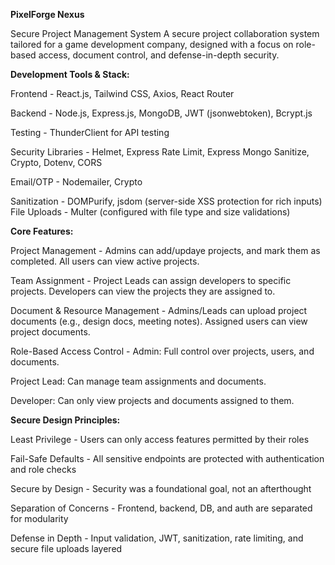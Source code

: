 **PixelForge Nexus**

Secure Project Management System
A secure project collaboration system tailored for a game development company, designed with a focus on role-based access, document control, and defense-in-depth security.



**Development Tools & Stack:**

Frontend - React.js, Tailwind CSS, Axios, React Router 

Backend - Node.js, Express.js, MongoDB, JWT (jsonwebtoken), Bcrypt.js 

Testing - ThunderClient for API testing 

Security Libraries - Helmet, Express Rate Limit, Express Mongo Sanitize, Crypto, Dotenv, CORS 

Email/OTP - Nodemailer, Crypto 

Sanitization - DOMPurify, jsdom (server-side XSS protection for rich inputs) File Uploads - Multer (configured with file type and size validations)


**Core Features:** 

Project Management - Admins can add/updaye projects, and mark them as completed. All users can view active projects.

Team Assignment - Project Leads can assign developers to specific projects. Developers can view the projects they are assigned to.

Document & Resource Management - Admins/Leads can upload project documents (e.g., design docs, meeting notes). Assigned users can view project documents.

Role-Based Access Control - Admin: Full control over projects, users, and documents. 

Project Lead: Can manage team assignments and documents. 

Developer: Can only view projects and documents assigned to them.


**Secure Design Principles:** 

Least Privilege - Users can only access features permitted by their roles

Fail-Safe Defaults - All sensitive endpoints are protected with authentication and role checks

Secure by Design - Security was a foundational goal, not an afterthought

Separation of Concerns - Frontend, backend, DB, and auth are separated for modularity

Defense in Depth - Input validation, JWT, sanitization, rate limiting, and secure file uploads layered


